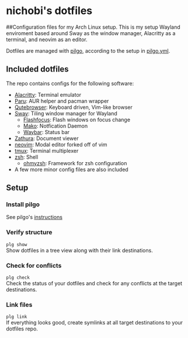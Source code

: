 # nichobi's dotfiles
##Configuration files for my Arch Linux setup.
This is my setup Wayland enviroment based around Sway as the window manager, Alacritty as a terminal, and neovim as an editor.

Dotfiles are managed with [pilgo](https://startpage.com/sp/search?query=pilgo), according to the setup in [pilgo.yml](pilgo.yml).

## Included dotfiles
The repo contains configs for the following software:
* [Alacritty](https://github.com/alacritty/alacritty): Terminal emulator
* [Paru](https://github.com/Morganamilo/paru): AUR helper and pacman wrapper
* [Qutebrowser](https://github.com/qutebrowser/qutebrowser): Keyboard driven, Vim-like browser
* [Sway](https://github.com/swaywm/sway): Tiling window manager for Wayland
  * [Flashfocus](https://github.com/tmux/tmux): Flash windows on focus change
  * [Mako](https://github.com/emersion/mako): Notfication Daemon
  * [Waybar](https://github.com/Alexays/Waybar): Status bar
* [Zathura](https://github.com/pwmt/zathura): Document viewer
* [neovim](https://github.com/neovim/neovim): Modal editor forked off of vim
* [tmux](https://github.com/tmux/tmux): Terminal multiplexer
* [zsh](https://www.zsh.org/): Shell
  * [ohmyzsh](https://github.com/ohmyzsh/ohmyzsh): Framework for zsh configuration
* A few more minor config files are also included

## Setup
### Install pilgo
See pilgo's [instructions](https://github.com/gbrlsnchs/pilgo#installation)
### Verify structure
`plg show`  
Show dotfiles in a tree view along with their link destinations.
### Check for conflicts
`plg check`  
Check the status of your dotfiles and check for any conflicts at the target destinations.
### Link files
`plg link`  
If everything looks good, create symlinks at all target destinations to your dotfiles repo.


